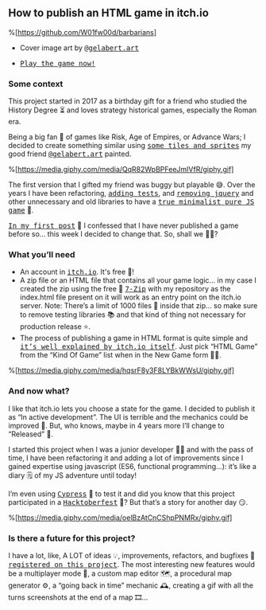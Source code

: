 ## How to publish an HTML game in itch.io

%[https://github.com/W01fw00d/barbarians]

* Cover image art by <kbd>[@gelabert.art](https://www.instagram.com/gelabert.art/)</kbd>

* <kbd>[Play the game now!](https://w01fw00d.itch.io/barbarians)</kbd>


### Some context

This project started in 2017 as a birthday gift for a friend who studied the History Degree ⏳ and loves strategy historical games, especially the Roman era.

Being a big fan 💓 of games like Risk, Age of Empires, or Advance Wars; I decided to create something similar using <kbd>[some tiles and sprites](https://github.com/W01fw00d/barbarians/tree/master/src/images/board)</kbd> my good friend <kbd>[@gelabert.art](https://www.instagram.com/gelabert.art/)</kbd> painted.

%[https://media.giphy.com/media/QqR82WpBPFeeJmIVfR/giphy.gif]

The first version that I gifted my friend was buggy but playable 😅. Over the years I have been refactoring, <kbd>[adding tests](https://github.com/W01fw00d/barbarians/tree/master/src/scripts/game/tests)</kbd>, and <kbd>[removing jquery](https://github.blog/2018-09-06-removing-jquery-from-github-frontend/)</kbd> and other unnecessary and old libraries to have a <kbd>[true minimalist pure JS game](https://github.com/W01fw00d/barbarians/tree/master/src/scripts/game)</kbd> 💖.

<kbd>[In my first post](https://thenursewhocoded.hashnode.dev/how-i-learned-to-code)</kbd> 📃 I confessed that I have never published a game before so… this week I decided to change that. So, shall we 👐🏼?


### What you’ll need

- An account in <kbd>[itch.io](https://itch.io/register)</kbd>. It's free 💸!
- A zip file or an HTML file that contains all your game logic… in my case I created the zip using the free 💸 <kbd>[7-Zip](https://www.7-zip.org/)</kbd> with my repository as the index.html file present on it will work as an entry point on the itch.io server. Note: There’s a limit of 1000 files 🚯 inside that zip… so make sure to remove testing libraries 📚 and that kind of thing not necessary for production release ⭐.
- The process of publishing a game in HTML format is quite simple and <kbd>[it’s well explained by itch.io itself](https://itch.io/docs/creators/html5)</kbd>. Just pick “HTML Game” from the “Kind Of Game” list when in the New Game form 👍🏿.

%[https://media.giphy.com/media/hqsrF8y3F8LYBkWWsU/giphy.gif]


### And now what?

I like that itch.io lets you choose a state for the game. I decided to publish it as “In active development”. The UI is terrible and the mechanics could be improved 🤔. But, who knows, maybe in 4 years more I’ll change to “Released” 🦾.

I started this project when I was a junior developer 👶🏽 and with the pass of time, I have been refactoring it and adding a lot of improvements since I gained expertise using javascript (ES6, functional programming…): it’s like a diary 🗒 of my JS adventure until today!

I’m even using <kbd>[Cypress](https://www.cypress.io/)</kbd> 🌳 to test it and did you know that this project participated in a <kbd>[Hacktoberfest](https://hacktoberfest.digitalocean.com/)</kbd> 🍻? But that’s a story for another day 😏.

%[https://media.giphy.com/media/oelBzAtCnCShpPNMRx/giphy.gif]


### Is there a future for this project?

I have a lot, like, A LOT of ideas 💡, improvements, refactors, and bugfixes 🚒 <kbd>[registered on this project](https://github.com/W01fw00d/barbarians/issues)</kbd>. The most interesting new features would be a multiplayer mode 👫, a custom map editor 🗺, a procedural map generator ⚙, a “going back in time” mechanic 🕰, creating a gif with all the turns screenshots at the end of a map 🎞...
